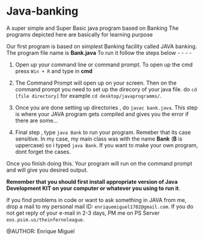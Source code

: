 # Java-banking
A super simple and Super Basic java program based on Banking
The programs depicted here are basically for learning purpose

Our first program is based on simplest Banking facility called JAVA banking. The program file name is **Bank.java**
To run it follow the steps below - - - -

1) Open up your command line or command prompt. To open up the cmd press ``Win + R`` and type in __cmd__

2) The Command Prompt will open up on your screen. Then on the command prompt you need to set up the direcory of your java file. do ``cd [file directory]`` for example ``cd desktop/javaprogramms/``.

3) Once you are done setting up directories , do ``javac bank.java``. This step is where your JAVA program gets compiled and gives you the error if there are some...

4) Final step , type ``java Bank`` to run your program. Remeber that its case sensitive. In my case, my main class was with the name __Bank__ (**B** is uppercase) so i typed ``java Bank``. If you want to make your own program, dont forget the cases.

Once you finish doing this. Your program will run on the command prompt and will give you desired output.

**Remember that you should first install appropriate version of Java Development KIT on your computer or whatever you using to run it**.

If you find problems in code or want to ask something in JAVA from me, drop a mail to my personal mail ID: ``enriquemiguel1702@gmail.com``. If you do not get reply of your e-mail in 2-3 days, PM me on PS Server ``eos.psim.us/theinfernoleague``. 









@AUTHOR: Enrique Miguel

